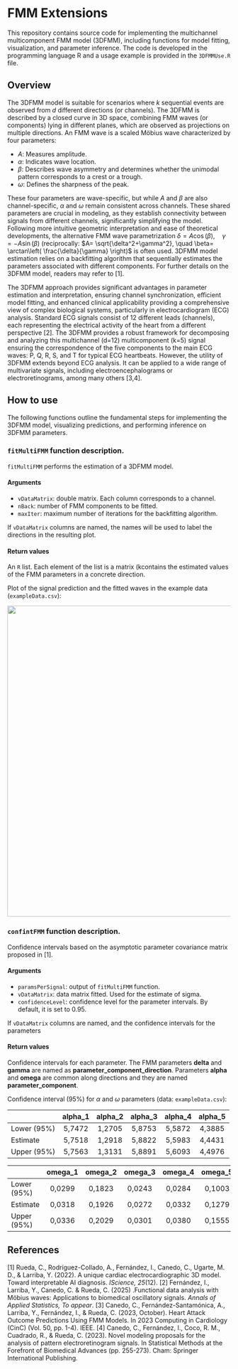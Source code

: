 # FMM Extensions


This repository contains source code for implementing the multichannel multicomponent FMM model (3DFMM), including functions for model fitting, visualization, and parameter inference. The code is developed in the programming language R and a usage example is provided  in the `3DFMMUse.R` file. 

## Overview
The 3DFMM model is suitable for scenarios where $k$ sequential events are observed from $d$ different directions (or channels). The 3DFMM is described by a closed curve in 3D space, combining FMM waves (or components) lying in different planes, which are observed as projections on multiple directions. An FMM wave is a scaled Möbius wave characterized by four parameters:  
- $A$: Measures amplitude.  
- $\alpha$: Indicates wave location.  
- $\beta$: Describes wave asymmetry and determines whether the unimodal pattern corresponds to a crest or a trough.  
- $\omega$: Defines the sharpness of the peak.  

These four parameters are wave-specific, but while $A$ and $\beta$ are also channel-specific, $\alpha$ and $\omega$ remain consistent across channels. These shared parameters are crucial in modeling, as they establish connectivity between signals from different channels, significantly simplifying the model. Following more intuitive geometric interpretation and ease of theoretical developments, the alternative FMM wave parametrization $\delta = A\cos(\beta), \quad \gamma = -A\sin(\beta)$ (reciprocally: $A= \sqrt{\delta^2+\gamma^2}, \quad \beta= \arctan\left( \frac{\delta}{\gamma} \right)$ is often used. 3DFMM model estimation relies on a backfitting algorithm that sequentially estimates the parameters associated with different components.  For further details on the 3DFMM model, readers may refer to [1].  

The 3DFMM approach provides significant advantages in parameter estimation and interpretation, ensuring channel synchronization, efficient model fitting, and enhanced clinical applicability providing a comprehensive view of complex biological systems, particularly in electrocardiogram (ECG) analysis. Standard ECG signals consist of 12 different leads (channels), each representing the electrical activity of the heart from a different perspective [2].  The 3DFMM provides a robust framework for decomposing and analyzing this multichannel (d=12) multicomponent (k=5) signal ensuring the correspondence of the five components to the main ECG waves: P, Q, R, S, and T for typical ECG heartbeats. However, the utility of 3DFMM extends beyond ECG analysis. It can be applied to a wide range of multivariate signals, including electroencephalograms or electroretinograms, among many others [3,4].  

## How to use

The following functions outline the fundamental steps for implementing the 3DFMM model, visualizing predictions, and performing inference on 3DFMM parameters.

### `fitMultiFMM` function description.

`fitMultiFMM` performs the estimation of a 3DFMM model.

#### Arguments

* `vDataMatrix`: double matrix. Each column corresponds to a channel.
* `nBack`: number of FMM components to be fitted.
* `maxIter`: maximum number of iterations for the backfitting algorithm.

If `vDataMatrix` columns are named, the names will be used to label the directions in the resulting plot. 

#### Return values
An `R` list. Each element of the list is a matrix (kcontains the estimated values of the FMM parameters in a concrete direction. 

Plot of the signal prediction and the fitted waves in the example data (`exampleData.csv`):

<p align="center">
  <img src="https://user-images.githubusercontent.com/117477025/215553083-31e7b77b-7d87-479f-a305-4445fadae784.jpg" width="900" height="700" alt>
</p>

### `confintFMM` function description.

Confidence intervals based on the asymptotic parameter covariance matrix proposed in [1].

#### Arguments
* `paramsPerSignal`: output of `fitMultiFMM` function.
* `vDataMatrix`: data matrix fitted. Used for the estimate of sigma.
* `confidenceLevel`: confidence level for the parameter intervals. By default, it is set to 0.95.

If `vDataMatrix` columns are named, and the confidence intervals for the parameters

#### Return values
Confidence intervals for each parameter. The FMM parameters **delta** and **gamma** are named as **parameter_component_direction**. Parameters **alpha** and **omega** are common along directions and they are named **parameter_component**.

Confidence interval (95%) for $\alpha$ and $\omega$ parameters (data: `exampleData.csv`):

|             | alpha_1 | alpha_2 | alpha_3 | alpha_4 | alpha_5 |
|-------------|:-------:|:-------:|:-------:|:-------:|:-------:|
| Lower (95%) | 5,7472  | 1,2705  | 5,8753  | 5,5872  | 4,3885  |
| Estimate    | 5,7518  | 1,2918  | 5,8822  | 5,5983  | 4,4431  |
| Upper (95%) | 5,7563  | 1,3131  | 5,8891  | 5,6093  | 4,4976  |


|             | omega_1 | omega_2 | omega_3 | omega_4 | omega_5 |
|-------------|:-------:|:-------:|:-------:|:-------:|:-------:|
| Lower (95%) | 0,0299  | 0,1823  | 0,0243  | 0,0284  | 0,1003  |
| Estimate    | 0,0318  | 0,1926  | 0,0272  | 0,0332  | 0,1279  |
| Upper (95%) | 0,0336  | 0,2029  | 0,0301  | 0,0380  | 0,1555  |

## References
[1] Rueda, C., Rodríguez-Collado, A., Fernández, I., Canedo, C., Ugarte, M. D., & Larriba, Y. (2022). A unique cardiac electrocardiographic 3D model. Toward interpretable AI diagnosis. *IScience, 25*(12).
[2] Fernández, I., Larriba, Y., Canedo, C. & Rueda, C. (2025) .Functional data analysis with Möbius waves: Applications to biomedical oscillatory signals. *Annals of Applied Statistics, To appear*.
[3] Canedo, C., Fernández-Santamónica, A., Larriba, Y., Fernández, I., & Rueda, C. (2023, October). Heart Attack Outcome Predictions Using FMM Models. In 2023 Computing in Cardiology (CinC) (Vol. 50, pp. 1-4). IEEE.
[4] Canedo, C., Fernández, I., Coco, R. M., Cuadrado, R., & Rueda, C. (2023). Novel modeling proposals for the analysis of pattern electroretinogram signals. In Statistical Methods at the Forefront of Biomedical Advances (pp. 255-273). Cham: Springer International Publishing.




